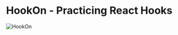 # HookOn - Practicing React Hooks

![HookOn](https://res.cloudinary.com/andrewroths0x/image/upload/c_scale,q_100,r_28,w_200/v1582625304/assets/web_hi_res_512_xuwyfx.png)
